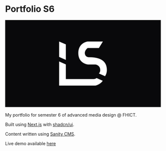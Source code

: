 # Portfolio S6

![Logo](/public/logo/banner.png)

My portfolio for semester 6 of advanced media design @ FHICT.

Built using [Next.js](https://nextjs.org/) with [shadcn/ui](https://ui.shadcn.com/).

Content written using [Sanity CMS](https://www.sanity.io/).

Live demo available [here](https://semester6.lucswinkels.com)
